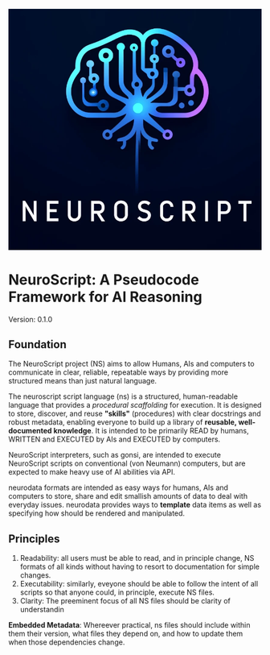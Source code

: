<p align="center"><img src="docs/ns-logo.webp" alt="NeuroScript Logo"></p>

# NeuroScript: A Pseudocode Framework for AI Reasoning

Version: 0.1.0  

## Foundation

The NeuroScript project (NS) aims to allow Humans, AIs and computers to communicate in clear, reliable, repeatable ways by providing more structured means than just natural language.

The neuroscript script language (ns) is a structured, human-readable language that provides a *procedural scaffolding* for execution. It is designed to store, discover, and reuse **"skills"** (procedures) with clear docstrings and robust metadata, enabling everyone to build up a library of **reusable, well-documented knowledge**. It is intended to be primarily READ by humans, WRITTEN and EXECUTED by AIs and EXECUTED by computers.

NeuroScript interpreters, such as gonsi, are intended to execute NeuroScript scripts on conventional (von Neumann) computers, but are expected to make heavy use of AI abilities via API.

neurodata formats are intended as easy ways for humans, AIs and computers to store, share and edit smallish amounts of data to deal with everyday issues. neurodata provides ways to **template** data items as well as specifying how should be rendered and manipulated.

## Principles

1. Readability: all users must be able to read, and in principle change, NS formats of all kinds without having to resort to documentation for simple changes.
2. Executability: similarly, eveyone should be able to follow the intent of all scripts so that anyone could, in principle, execute NS files.
3. Clarity: The preeminent focus of all NS files should be clarity of understandin 

**Embedded Metadata**: Whereever practical, ns files should include within them their version, what files they depend on, and how to update them when those dependencies change.

